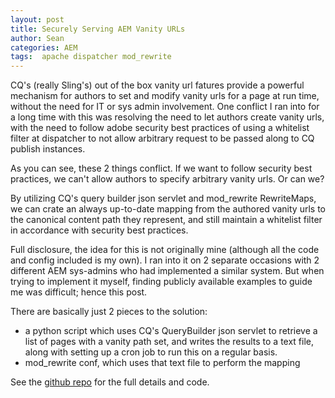 ```yaml
---
layout: post
title: Securely Serving AEM Vanity URLs
author: Sean
categories: AEM
tags:  apache dispatcher mod_rewrite
---
```

CQ's (really Sling's) out of the box vanity url fatures provide a powerful mechanism for authors to set and modify vanity urls for a page at run time, without the need for IT or sys admin involvement.  One conflict I ran into for a long time with this was resolving the need to let authors create vanity urls, with the need to follow adobe security best practices of using a whitelist filter at dispatcher to not allow arbitrary request to be passed along to CQ publish instances.

As you can see, these 2 things conflict.  If we want to follow security best practices, we can't allow authors to specify arbitrary vanity urls.  Or can we?
<!--more-->

By utilizing CQ's query builder json servlet and mod_rewrite RewriteMaps, we can crate an always up-to-date mapping from the authored vanity urls to the canonical content path they represent, and still maintain a whitelist filter in accordance with security best practices. 

Full disclosure, the idea for this is not originally mine (although all the code and config included is my own).  I ran into it on 2 separate occasions with 2 different AEM sys-admins who had implemented a similar system.  But when trying to implement it myself, finding publicly available examples to guide me was difficult; hence this post.

There are basically just 2 pieces to the solution:

 *  a python script which uses CQ's QueryBuilder json servlet to retrieve a list of pages with a vanity path set, and writes the results to a text file, along with setting up a cron job to run this on a regular basis.
 *  mod_rewrite conf, which uses that text file to perform the mapping

See the [github repo][1] for the full details and code.

[1]: https://github.com/shsteimer/aem-vanity-mapper